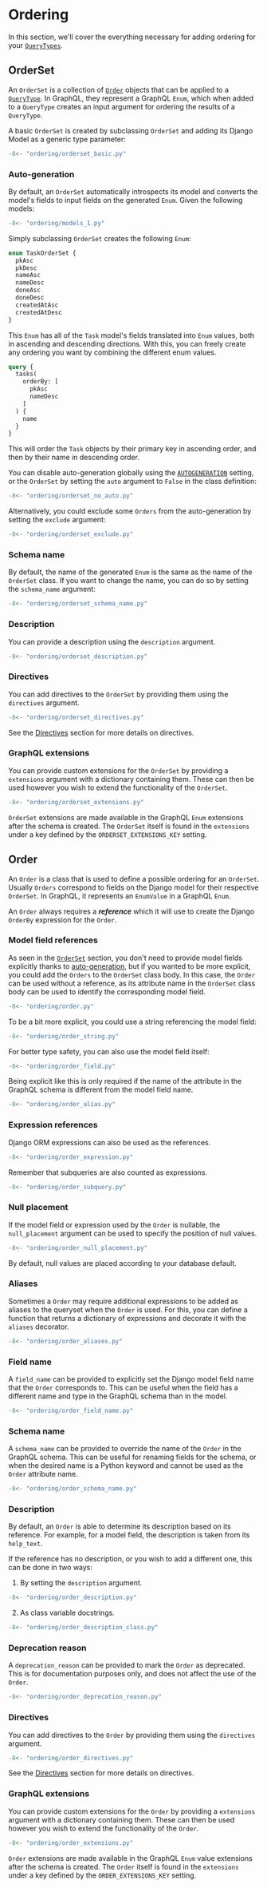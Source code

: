 # Ordering

In this section, we'll cover the everything necessary for adding ordering
for your [`QueryTypes`](queries.md#querytypes).

## OrderSet

An `OrderSet` is a collection of [`Order`](#order) objects that can be applied to a
[`QueryType`](queries.md#querytypes). In GraphQL, they represent a GraphQL `Enum`, which
when added to a `QueryType` creates an input argument for ordering the results of a `QueryType`.

A basic `OrderSet` is created by subclassing `OrderSet`
and adding its Django Model as a generic type parameter:

```python
-8<- "ordering/orderset_basic.py"
```

### Auto-generation

By default, an `OrderSet` automatically introspects its model and converts the model's fields
to input fields on the generated `Enum`. Given the following models:

```python
-8<- "ordering/models_1.py"
```

Simply subclassing `OrderSet` creates the following `Enum`:

```graphql
enum TaskOrderSet {
  pkAsc
  pkDesc
  nameAsc
  nameDesc
  doneAsc
  doneDesc
  createdAtAsc
  createdAtDesc
}
```

This `Enum` has all of the `Task` model's fields translated into `Enum` values,
both in ascending and descending directions. With this, you can
freely create any ordering you want by combining the different enum values.

```graphql
query {
  tasks(
    orderBy: [
      pkAsc
      nameDesc
    ]
  ) {
    name
  }
}
```

This will order the `Task` objects by their primary key in ascending order,
and then by their name in descending order.

You can disable auto-generation globally using the [`AUTOGENERATION`](settings.md#autogeneration) setting,
or the `OrderSet` by setting the `auto` argument to `False` in the class definition:

```python
-8<- "ordering/orderset_no_auto.py"
```

Alternatively, you could exclude some `Orders` from the auto-generation by setting the `exclude` argument:

```python
-8<- "ordering/orderset_exclude.py"
```

### Schema name

By default, the name of the generated `Enum` is the same as the name of the `OrderSet` class.
If you want to change the name, you can do so by setting the `schema_name` argument:

```python
-8<- "ordering/orderset_schema_name.py"
```

### Description

You can provide a description using the `description` argument.

```python
-8<- "ordering/orderset_description.py"
```

### Directives

You can add directives to the `OrderSet` by providing them using the `directives` argument.

```python
-8<- "ordering/orderset_directives.py"
```

See the [Directives](directives.md) section for more details on directives.

### GraphQL extensions

You can provide custom extensions for the `OrderSet` by providing a
`extensions` argument with a dictionary containing them. These can then be used
however you wish to extend the functionality of the `OrderSet`.

```python
-8<- "ordering/orderset_extensions.py"
```

`OrderSet` extensions are made available in the GraphQL `Enum` extensions
after the schema is created. The `OrderSet` itself is found in the `extensions`
under a key defined by the `ORDERSET_EXTENSIONS_KEY` setting.

## Order

An `Order` is a class that is used to define a possible ordering for an `OrderSet`.
Usually `Orders` correspond to fields on the Django model for their respective `OrderSet`.
In GraphQL, it represents an `EnumValue` in a GraphQL `Enum`.

An `Order` always requires a _**reference**_ which it will use to create the
Django `OrderBy` expression for the `Order`.

### Model field references

As seen in the [`OrderSet`](#orderset) section, you don't need to provide model fields
explicitly thanks to [auto-generation](#auto-generation), but if you wanted to be more explicit,
you could add the `Orders` to the `OrderSet` class body. In this case, the `Order` can be used
without a reference, as its attribute name in the `OrderSet` class body can be used to identify
the corresponding model field.

```python
-8<- "ordering/order.py"
```

To be a bit more explicit, you could use a string referencing the model field:

```python
-8<- "ordering/order_string.py"
```

For better type safety, you can also use the model field itself:

```python
-8<- "ordering/order_field.py"
```

Being explicit like this is only required if the name of the attribute in the GraphQL schema
is different from the model field name.

```python
-8<- "ordering/order_alias.py"
```

### Expression references

Django ORM expressions can also be used as the references.

```python
-8<- "ordering/order_expression.py"
```

Remember that subqueries are also counted as expressions.

```python
-8<- "ordering/order_subquery.py"
```

### Null placement

If the model field or expression used by the `Order` is nullable,
the `null_placement` argument can be used to specify the position of null values.

```python
-8<- "ordering/order_null_placement.py"
```

By default, null values are placed according to your database default.

### Aliases

Sometimes a `Order` may require additional expressions to be added as aliases
to the queryset when the `Order` is used. For this, you can define a function
that returns a dictionary of expressions and decorate it with the `aliases` decorator.

```python
-8<- "ordering/order_aliases.py"
```

### Field name

A `field_name` can be provided to explicitly set the Django model field name
that the `Order` corresponds to. This can be useful when the field has a different
name and type in the GraphQL schema than in the model.

```python
-8<- "ordering/order_field_name.py"
```

### Schema name

A `schema_name` can be provided to override the name of the `Order` in the GraphQL schema.
This can be useful for renaming fields for the schema, or when the desired name is a Python keyword
and cannot be used as the `Order` attribute name.

```python hl_lines="13"
-8<- "ordering/order_schema_name.py"
```

### Description

By default, an `Order` is able to determine its description based on its reference.
For example, for a model field, the description is taken from its `help_text`.

If the reference has no description, or you wish to add a different one,
this can be done in two ways:

1) By setting the `description` argument.

```python
-8<- "ordering/order_description.py"
```

2) As class variable docstrings.

```python
-8<- "ordering/order_description_class.py"
```

### Deprecation reason

A `deprecation_reason` can be provided to mark the `Order` as deprecated.
This is for documentation purposes only, and does not affect the use of the `Order`.

```python hl_lines="13"
-8<- "ordering/order_deprecation_reason.py"
```

### Directives

You can add directives to the `Order` by providing them using the `directives` argument.

```python
-8<- "ordering/order_directives.py"
```

See the [Directives](directives.md) section for more details on directives.

### GraphQL extensions

You can provide custom extensions for the `Order` by providing a
`extensions` argument with a dictionary containing them. These can then be used
however you wish to extend the functionality of the `Order`.

```python
-8<- "ordering/order_extensions.py"
```

`Order` extensions are made available in the GraphQL `Enum` value extensions
after the schema is created. The `Order` itself is found in the `extensions`
under a key defined by the `ORDER_EXTENSIONS_KEY` setting.
